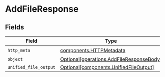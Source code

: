 # AddFileResponse


## Fields

| Field                                                                                      | Type                                                                                       | Required                                                                                   | Description                                                                                |
| ------------------------------------------------------------------------------------------ | ------------------------------------------------------------------------------------------ | ------------------------------------------------------------------------------------------ | ------------------------------------------------------------------------------------------ |
| `http_meta`                                                                                | [components.HTTPMetadata](../../models/components/httpmetadata.md)                         | :heavy_check_mark:                                                                         | N/A                                                                                        |
| `object`                                                                                   | [Optional[operations.AddFileResponseBody]](../../models/operations/addfileresponsebody.md) | :heavy_minus_sign:                                                                         | N/A                                                                                        |
| `unified_file_output`                                                                      | [Optional[components.UnifiedFileOutput]](../../models/components/unifiedfileoutput.md)     | :heavy_minus_sign:                                                                         | N/A                                                                                        |